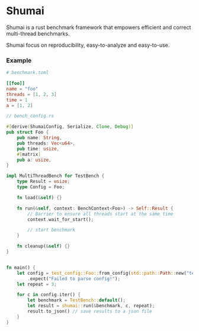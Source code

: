 # Shumai

Shumai is a rust benchmark framework that empowers efficient and correct multi-thread benchmarks.

Shumai focus on reproducibility, easy-to-analyze and easy-to-use.

### Example

```toml
# benchmark.toml

[[foo]]
name = "foo"
threads = [1, 2, 3]
time = 1
a = [1, 2]
```

```rust
// bench_config.rs

#[derive(ShumaiConfig, Serialize, Clone, Debug)]
pub struct Foo {
	pub name: String,
	pub threads: Vec<u64>,
	pub time: usize,
	#[matrix]
	pub a: usize,
}

impl MultiThreadBench for TestBench {
    type Result = usize;
    type Config = Foo;

    fn load(&self) {}

    fn run(&self, context: BenchContext<Foo>) -> Self::Result {
		// Barrier to ensure all threads start at the same time
        context.wait_for_start(); 

		// start benchmark
    }

    fn cleanup(&self) {}
}


fn main() {
	let config = test_config::Foo::from_config(std::path::Path::new("tests/benchmark.toml"))
        .expect("Failed to parse config!");
    let repeat = 3;

    for c in config.iter() {
        let benchmark = TestBench::default();
        let result = shumai::run(&benchmark, c, repeat);
		result.to_json() // save results to a json file
	}
}



```

